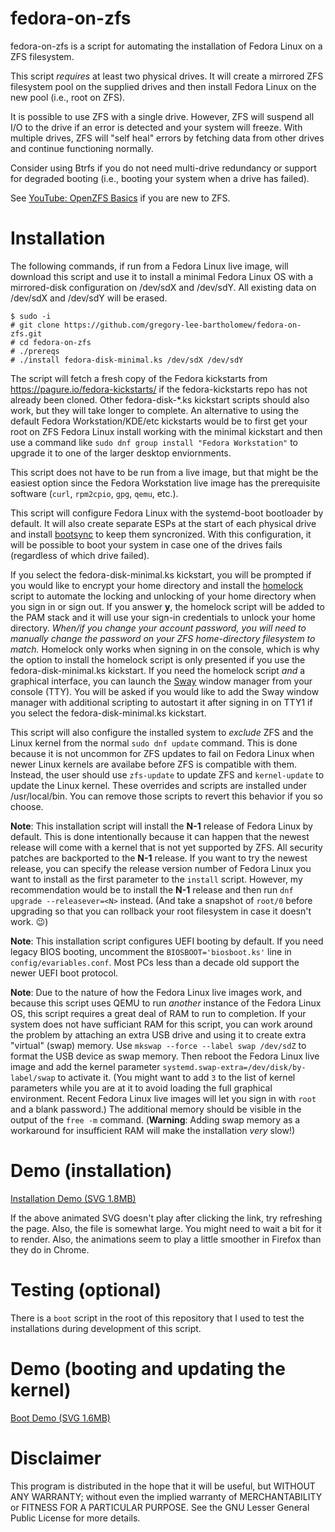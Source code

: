 # fedora-on-zfs

fedora-on-zfs is a script for automating the installation of Fedora Linux on a ZFS filesystem.

This script *requires* at least two physical drives. It will create a mirrored ZFS filesystem pool on the supplied drives and then install Fedora Linux on the new pool (i.e., root on ZFS).

It is possible to use ZFS with a single drive. However, ZFS will suspend all I/O to the drive if an error is detected and your system will freeze. With multiple drives, ZFS will "self heal" errors by fetching data from other drives and continue functioning normally.

Consider using Btrfs if you do not need multi-drive redundancy or support for degraded booting (i.e., booting your system when a drive has failed).

See [YouTube: OpenZFS Basics](https://www.youtube.com/watch?v=MsY-BafQgj4) if you are new to ZFS.

# Installation

The following commands, if run from a Fedora Linux live image, will download this script and use it to install a minimal Fedora Linux OS with a mirrored-disk configuration on /dev/sdX and /dev/sdY. All existing data on /dev/sdX and /dev/sdY will be erased.

    $ sudo -i
    # git clone https://github.com/gregory-lee-bartholomew/fedora-on-zfs.git
    # cd fedora-on-zfs
    # ./prereqs
    # ./install fedora-disk-minimal.ks /dev/sdX /dev/sdY

The script will fetch a fresh copy of the Fedora kickstarts from https://pagure.io/fedora-kickstarts/ if the fedora-kickstarts repo has not already been cloned. Other fedora-disk-\*.ks kickstart scripts should also work, but they will take longer to complete. An alternative to using the default Fedora Workstation/KDE/etc kickstarts would be to first get your root on ZFS Fedora Linux install working with the minimal kickstart and then use a command like `sudo dnf group install "Fedora Workstation"` to upgrade it to one of the larger desktop enviornments.

This script does not have to be run from a live image, but that might be the easiest option since the Fedora Workstation live image has the prerequisite software (`curl`, `rpm2cpio`, `gpg`, `qemu`, etc.).

This script will configure Fedora Linux with the systemd-boot bootloader by default. It will also create separate ESPs at the start of each physical drive and install [bootsync](https://github.com/gregory-lee-bartholomew/bootsync) to keep them syncronized. With this configuration, it will be possible to boot your system in case one of the drives fails (regardless of which drive failed).

If you select the fedora-disk-minimal.ks kickstart, you will be prompted if you would like to encrypt your home directory and install the [homelock](https://github.com/gregory-lee-bartholomew/homelock) script to automate the locking and unlocking of your home directory when you sign in or sign out. If you answer **y**, the homelock script will be added to the PAM stack and it will use your sign-in credentials to unlock your home directory. *When/if you change your account password, you will need to manually change the password on your ZFS home-directory filesystem to match.* Homelock only works when signing in on the console, which is why the option to install the homelock script is only presented if you use the fedora-disk-minimal.ks kickstart. If you need the homelock script *and* a graphical interface, you can launch the [Sway](https://github.com/swaywm/sway/wiki) window manager from your console (TTY). You will be asked if you would like to add the Sway window manager with additional scripting to autostart it after signing in on TTY1 if you select the fedora-disk-minimal.ks kickstart.

This script will also configure the installed system to *exclude* ZFS and the Linux kernel from the normal `sudo dnf update` command. This is done because it is not uncommon for ZFS updates to fail on Fedora Linux when newer Linux kernels are availabe before ZFS is compatible with them. Instead, the user should use `zfs-update` to update ZFS and `kernel-update` to update the Linux kernel. These overrides and scripts are installed under /usr/local/bin. You can remove those scripts to revert this behavior if you so choose.

**Note**: This installation script will install the **N-1** release of Fedora Linux by default. This is done intentionally because it can happen that the newest release will come with a kernel that is not yet supported by ZFS. All security patches are backported to the **N-1** release. If you want to try the newest release, you can specify the release version number of Fedora Linux you want to install as the first parameter to the `install` script. However, my recommendation would be to install the **N-1** release and then run `dnf upgrade --releasever=<N>` instead. (And take a snapshot of `root/0` before upgrading so that you can rollback your root filesystem in case it doesn't work. 😉)

**Note**: This installation script configures UEFI booting by default. If you need legacy BIOS booting, uncomment the `BIOSBOOT='biosboot.ks'` line in `config/evariables.conf`. Most PCs less than a decade old support the newer UEFI boot protocol.

**Note**: Due to the nature of how the Fedora Linux live images work, and because this script uses QEMU to run *another* instance of the Fedora Linux OS, this script requires a great deal of RAM to run to completion. If your system does not have sufficiant RAM for this script, you can work around the problem by attaching an extra USB drive and using it to create extra "virtual" (swap) memory. Use `mkswap --force --label swap /dev/sdZ` to format the USB device as swap memory. Then reboot the Fedora Linux live image and add the kernel parameter `systemd.swap-extra=/dev/disk/by-label/swap` to activate it. (You might want to add `3` to the list of kernel parameters while you are at it to avoid loading the full graphical environment. Recent Fedora Linux live images will let you sign in with `root` and a blank password.) The additional memory should be visible in the output of the `free -m` command. (**Warning**: Adding swap memory as a workaround for insufficient RAM will make the installation *very* slow!)

# Demo (installation)

[Installation Demo (SVG 1.8MB)](https://raw.githubusercontent.com/gregory-lee-bartholomew/fedora-on-zfs/main/install-demo.svg)

If the above animated SVG doesn't play after clicking the link, try refreshing the page. Also, the file is somewhat large. You might need to wait a bit for it to render. Also, the animations seem to play a little smoother in Firefox than they do in Chrome.

# Testing (optional)

There is a `boot` script in the root of this repository that I used to test the installations during development of this script. 

# Demo (booting and updating the kernel)

[Boot Demo (SVG 1.6MB)](https://raw.githubusercontent.com/gregory-lee-bartholomew/fedora-on-zfs/main/boot-demo.svg)
 
# Disclaimer

This program is distributed in the hope that it will be useful, but WITHOUT ANY WARRANTY; without even the implied warranty of MERCHANTABILITY or FITNESS FOR A PARTICULAR PURPOSE. See the GNU Lesser General Public License for more details.

